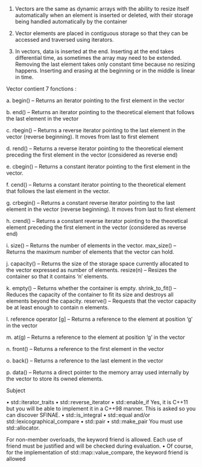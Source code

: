 1. Vectors are the same as dynamic arrays with the ability to resize itself automatically when an element is inserted or deleted, with their storage being handled automatically by the container

2. Vector elements are placed in contiguous storage so that they can be accessed and traversed using iterators.

3. In vectors, data is inserted at the end. Inserting at the end takes differential time, as sometimes the array may need to be extended.
Removing the last element takes only constant time because no resizing happens. Inserting and erasing at the beginning or in the middle is linear in time.

Vector contient 7 fonctions :

a. begin() – Returns an iterator pointing to the first element in 	the vector

b. end() – Returns an iterator pointing to the theoretical element that follows the last element in the vector

c. rbegin() – Returns a reverse iterator pointing to the last element in the vector (reverse beginning). It moves from last to first element

d. rend() – Returns a reverse iterator pointing to the theoretical element preceding the first element in the vector (considered as reverse end)

e. cbegin() – Returns a constant iterator pointing to the first element in the vector.

f. cend() – Returns a constant iterator pointing to the theoretical element that follows the last element in the vector.
	
g. crbegin() – Returns a constant reverse iterator pointing to the last element in the vector (reverse beginning). It moves from last to first element

h. crend() – Returns a constant reverse iterator pointing to the theoretical element preceding the first element in the vector (considered as reverse end)

i. size() – Returns the number of elements in the vector.
max_size() – Returns the maximum number of elements that the vector can hold.

j. capacity() – Returns the size of the storage space currently allocated to the vector expressed as number of elements.
resize(n) – Resizes the container so that it contains ‘n’ elements.

k. empty() – Returns whether the container is empty.
shrink_to_fit() – Reduces the capacity of the container to fit its size and destroys all elements beyond the capacity.
reserve() – Requests that the vector capacity be at least enough to contain n elements.

l. reference operator [g] – Returns a reference to the element at position ‘g’ in the vector

m. at(g) – Returns a reference to the element at position ‘g’ in the vector

n. front() – Returns a reference to the first element in the vector

o. back() – Returns a reference to the last element in the vector

p. data() – Returns a direct pointer to the memory array used internally by the vector to store its owned elements.

Subject

• std::iterator_traits
• std::reverse_iterator
• std::enable_if
Yes, it is C++11 but you will be able to implement it in a C++98 manner.
This is asked so you can discover SFINAE.
• std::is_integral
• std::equal and/or std::lexicographical_compare
• std::pair
• std::make_pair
You must use std::allocator.

For non-member overloads, the keyword friend is allowed. Each use of friend
must be justified and will be checked during evaluation.
• Of course, for the implementation of std::map::value_compare, the keyword
friend is allowed